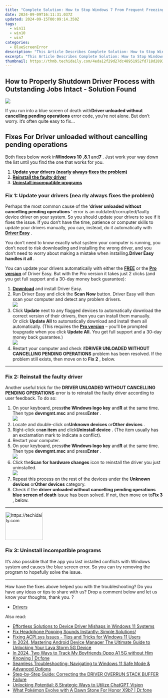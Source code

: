 ```yaml
---
title: "Complete Solution: How to Stop Windows 7 From Frequent Freezing - Full Step-by-Step Tutorial"
date: 2024-09-09T16:11:31.037Z
updated: 2024-09-15T00:09:14.350Z
tags:
  - win11
  - win10
  - win7
categories:
  - BlueScreenError
description: "This Article Describes Complete Solution: How to Stop Windows 7 From Frequent Freezing - Full Step-by-Step Tutorial"
excerpt: "This Article Describes Complete Solution: How to Stop Windows 7 From Frequent Freezing - Full Step-by-Step Tutorial"
thumbnail: https://thmb.techidaily.com/4eda12f29d27dc48951952fd718d2893baf3c477f1f6a2ae59c9486ae91c7e15.jpg
---
```


## How to Properly Shutdown Driver Process with Outstanding Jobs Intact - Solution Found

![](https://images.drivereasy.com/wp-content/uploads/2018/11/img_5bf7d8f264410.jpg)

 If you run into a blue screen of death with**Driver unloaded without cancelling pending operations** error code, you’re not alone. But don’t worry. it’s often quite easy to fix…

## Fixes For Driver unloaded without cancelling pending operations

 Both fixes below work in**Windows 10** ,**8.1** and**7** . Just work your way down the list until you find the one that works for you.

1. [**Update your drivers (nearly always fixes the problem)**](https://www.drivereasy.com/knowledge/driver-unloaded-without-cancelling-pending-operations-solved/#F1)
2. **[](https://tools.techidaily.com/drivereasy/download/) [Reinstall the faulty driver](https://tools.techidaily.com/drivereasy/download/)**
3. [**Uninstall incompatible programs**](https://tools.techidaily.com/drivereasy/download/)

### **Fix 1: Update your drivers (nea** rly always fixes the problem)

 Perhaps the most common cause of the ‘**driver unloaded without cancelling pending operations** ’ error is an outdated/corrupted/faulty device driver on your system. So you should update your drivers to see if it fixes the issue.  If you don’t have the time, patience or computer skills to update your drivers manually, you can, instead, do it automatically with **[Driver Easy](https://tools.techidaily.com/drivereasy/download/)**  .

 You don’t need to know exactly what system your computer is running, you don’t need to risk downloading and installing the wrong driver, and you don’t need to worry about making a mistake when installing.**Driver Easy handles it all** .

 You can update your drivers automatically with either the **[FREE](https://tools.techidaily.com/drivereasy/download/)**  or the **[Pro version](https://tools.techidaily.com/drivereasy/download/)**  of Driver Easy. But with the Pro version it takes just 2 clicks (and you get full support and a 30-day money back guarantee):

1. [**Download**](https://tools.techidaily.com/drivereasy/download/) and install Driver Easy.
2. Run Driver Easy and click the **Scan Now** button. Driver Easy will then scan your computer and detect any problem drivers.  
![](https://images.drivereasy.com/wp-content/uploads/2018/11/img_5bf7a23f5f0b9.jpg)
3. Click **Update** next to any flagged devices to automatically download the correct version of their drivers, then you can install them manually.  
 Or click **Update All** to automatically download and install them all automatically. (This requires the **[Pro version](https://tools.techidaily.com/drivereasy/download/)**  – you’ll be prompted toupgrade when you click   **Update All.**  You get full support and a 30-day money back guarantee.)  
![](https://images.drivereasy.com/wp-content/uploads/2018/11/img_5bf7a282e05cc.jpg)
4. Restart your computer and check if**DRIVER UNLOADED WITHOUT CANCELLING PENDING OPERATIONS** problem has been resolved. If the problem still exists, then move on to **Fix 2** , below.

---

### Fix 2: Reinstall the faulty driver

 Another useful trick for the **DRIVER UNLOADED WITHOUT CANCELLING PENDING OPERATIONS** error is to reinstall the faulty driver according to user feedback. To do so:

1. On your keyboard, press**the Windows logo key** and**R** at the same time. Then type **devmgmt.msc** and press**Enter** .  
![](https://images.drivereasy.com/wp-content/uploads/2018/11/img_5bf7d2a3c0863.png)
2. Locate and double-click on**Unknown devices** or**Other devices** .
3. Right-click on**an item** and click**Uninstall device** . (The item usually has an exclamation mark to indicate a conflict).
4. Restart your computer.
5. On your keyboard, press**the Windows logo key** and**R** at the same time. Then type **devmgmt.msc** and press**Enter** .  
![](https://images.drivereasy.com/wp-content/uploads/2018/11/img_5bf7d2a3c0863.png)
6. Click the**Scan for hardware changes** icon to reinstall the driver you just uninstalled.  
![](https://images.drivereasy.com/wp-content/uploads/2018/11/img_5bf7d806cf8e6.jpg)
7. Repeat this process on the rest of the devices under the **Unknown devices** or**Other devices** category.
8. Check if the **driver unloaded without cancelling pending operations blue screen of death** issue has been solved. If not, then move on to**Fix 3** , below.

---

<!-- affiliate ads begin -->
<a href="https://aligracehair.sjv.io/c/5597632/2115908/19272" target="_top" id="2115908">
  <img src="//a.impactradius-go.com/display-ad/19272-2115908" border="0" alt="https://techidaily.com" width="120" height="90"/>
</a>
<img height="0" width="0" src="https://aligracehair.sjv.io/i/5597632/2115908/19272" style="position:absolute;visibility:hidden;" border="0" />
<!-- affiliate ads end -->

### Fix 3: Uninstall incompatible programs

 It’s also possible that the app you last installed conflicts with Windows system and causes the blue screen error. So you can try removing the program to hopefully solve the issue.

---

 How have the fixes above helped you with the troubleshooting? Do you have any ideas or tips to share with us? Drop a comment below and let us know your thoughts, thank you. ?

* [Drivers](https://tools.techidaily.com/drivereasy/download/)

<ins class="adsbygoogle"
     style="display:block"
     data-ad-format="autorelaxed"
     data-ad-client="ca-pub-7571918770474297"
     data-ad-slot="1223367746"></ins>

<ins class="adsbygoogle"
     style="display:block"
     data-ad-client="ca-pub-7571918770474297"
     data-ad-slot="8358498916"
     data-ad-format="auto"
     data-full-width-responsive="true"></ins>

<span class="atpl-alsoreadstyle">Also read:</span>
<div><ul>
<li><a href="https://blue-screen-error.techidaily.com/effortless-solutions-to-device-driver-mishaps-in-windows-11-systems/"><u>Effortless Solutions to Device Driver Mishaps in Windows 11 Systems</u></a></li>
<li><a href="https://sound-issues.techidaily.com/1723016051620-fix-headphone-popping-sounds-instantly-simple-solutions/"><u>Fix Headphone Popping Sounds Instantly: Simple Solutions!</u></a></li>
<li><a href="https://blue-screen-error.techidaily.com/fixing-acpisys-issues-tips-and-tricks-for-windows-11-users/"><u>Fixing ACPI.sys Issues - Tips and Tricks for Windows 11 Users</u></a></li>
<li><a href="https://android-unlock.techidaily.com/in-2024-mastering-android-device-manager-the-ultimate-guide-to-unlocking-your-lava-storm-5g-device-by-drfone-android/"><u>In 2024, Mastering Android Device Manager The Ultimate Guide to Unlocking Your Lava Storm 5G Device</u></a></li>
<li><a href="https://android-location-track.techidaily.com/in-2024-two-ways-to-track-my-boyfriends-oppo-a1-5g-without-him-knowing-drfone-by-drfone-virtual-android/"><u>In 2024, Two Ways to Track My Boyfriends Oppo A1 5G without Him Knowing | Dr.fone</u></a></li>
<li><a href="https://blue-screen-error.techidaily.com/seamless-troubleshooting-navigating-to-windows-11-safe-mode-and-advanced-options/"><u>Seamless Troubleshooting: Navigating to Windows 11 Safe Mode & Advanced Options</u></a></li>
<li><a href="https://blue-screen-error.techidaily.com/step-by-step-guide-correcting-the-driver-overrun-stack-buffer-failure/"><u>Step-by-Step Guide: Correcting the DRIVER OVERRUN STACK BUFFER Failure</u></a></li>
<li><a href="https://tech-hub.techidaily.com/unlocking-potential-8-strategic-ways-to-utilize-chatgpt-vision/"><u>Unlocking Potential: 8 Strategic Ways to Utilize ChatGPT Vision</u></a></li>
<li><a href="https://pokemon-go-android.techidaily.com/what-pokemon-evolve-with-a-dawn-stone-for-honor-x9b-drfone-by-drfone-virtual-android/"><u>What Pokémon Evolve with A Dawn Stone For Honor X9b? | Dr.fone</u></a></li>
</ul></div>

